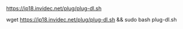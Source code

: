 


<!-- http://gitlab.invidec.net:3000/dave0x3e/plug/raw/master/builds/plug-dl.sh -->

<!-- wget http://gitlab.invidec.net:3000/dave0x3e/plug/raw/master/builds/plug-dl.sh && sudo bash plug-dl.sh -->


https://ip18.invidec.net/plug/plug-dl.sh

wget https://ip18.invidec.net/plug/plug-dl.sh && sudo bash plug-dl.sh
